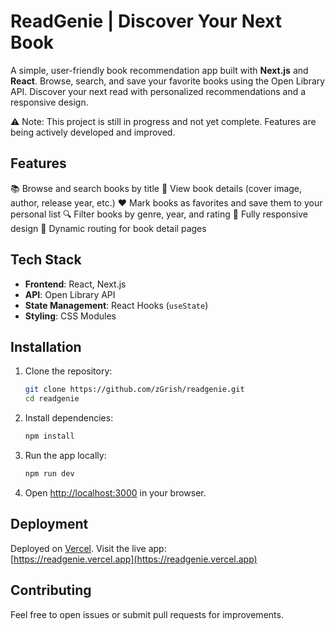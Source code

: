 # **ReadGenie | Discover Your Next Book**

A simple, user-friendly book recommendation app built with **Next.js** and **React**. Browse, search, and save your favorite books using the Open Library API. Discover your next read with personalized recommendations and a responsive design.

⚠️ Note: This project is still in progress and not yet complete. Features are being actively developed and improved.

## Features
📚 Browse and search books by title
📖 View book details (cover image, author, release year, etc.)
❤️ Mark books as favorites and save them to your personal list
🔍 Filter books by genre, year, and rating
📱 Fully responsive design
🔗 Dynamic routing for book detail pages

## Tech Stack
- **Frontend**: React, Next.js
- **API**: Open Library API
- **State Management**: React Hooks (`useState`)
- **Styling**: CSS Modules

## Installation

1. Clone the repository:
   ```bash
   git clone https://github.com/zGrish/readgenie.git
   cd readgenie
   ```

2. Install dependencies:
   ```bash
   npm install
   ```

3. Run the app locally:
   ```bash
   npm run dev
   ```

4. Open [http://localhost:3000](http://localhost:3000) in your browser.

## Deployment
Deployed on [Vercel](https://vercel.com). Visit the live app:  
[https://readgenie.vercel.app](https://readgenie.vercel.app)

## Contributing
Feel free to open issues or submit pull requests for improvements.
